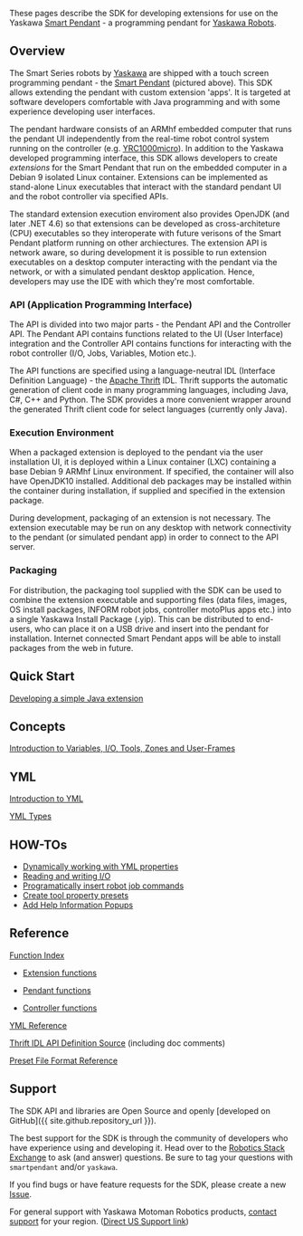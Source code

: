 
These pages describe the SDK for developing extensions for use on the Yaskawa [Smart Pendant](https://www.motoman.com/products/controllers/smartpendant) - a programming pendant for [Yaskawa Robots](https://www.motoman.com/industrial-robots).

## Overview

The Smart Series robots by [Yaskawa](https://www.yaskawa-global.com/) are shipped with a touch screen programming pendant - the [Smart Pendant](https://www.motoman.com/products/controllers/smartpendant) (pictured above).  This SDK allows extending the pendant with custom extension 'apps'.  It is targeted at software developers comfortable with Java programming and with some experience developing user interfaces.

The pendant hardware consists of an ARMhf embedded computer that runs the pendant UI independently from the real-time robot control system running on the controller (e.g. [YRC1000micro](https://www.motoman.com/products/controllers/yrc1000micro)).  In addition to the Yaskawa developed programming interface, this SDK allows developers to create *extensions* for the Smart Pendant that run on the embedded computer in a Debian 9 isolated Linux container.  Extensions can be implemented as stand-alone Linux executables that interact with the standard pendant UI and the robot controller via specified APIs.

The standard extension execution enviroment also provides OpenJDK (and later .NET 4.6) so that extensions can be developed as cross-architeture (CPU) executables so they interoperate with future verisons of the Smart Pendant platform running on other archiectures.  The extension API is network aware, so during development it is possible to run extension executables on a desktop computer interacting with the pendant via the network, or with a simulated pendant desktop application.  Hence, developers may use the IDE with which they're most comfortable.


### API (Application Programming Interface)

The API is divided into two major parts - the Pendant API and the Controller API.  The Pendant API contains functions related to the UI (User Interface) integration and the Controller API contains functions for interacting with the robot controller (I/O, Jobs, Variables, Motion etc.).

The API functions are specified using a language-neutral IDL (Interface Definition Language) - the [Apache Thrift](https://thrift.apache.org/) IDL.  Thrift supports the automatic generation of client code in many programming languages, including Java, C#, C++ and Python.  The SDK provides a more convenient wrapper around the generated Thrift client code for select languages (currently only Java).


### Execution Environment

When a packaged extension is deployed to the pendant via the user installation UI, it is deployed within a Linux container (LXC) containing a base Debian 9 ARMhf Linux environment.  If specified, the container will also have OpenJDK10 installed.  Additional deb packages may be installed within the container during installation, if supplied and specified in the extension package.

During development, packaging of an extension is not necessary.  The extension executable may be run on any desktop with network connectivity to the pendant (or simulated pendant app) in order to connect to the API server.


### Packaging

For distribution, the packaging tool supplied with the SDK can be used to combine the extension executable and supporting files (data files, images, OS install packages, INFORM robot jobs, controller motoPlus apps etc.) into a single Yaskawa Install Package (.yip).  This can be distributed to end-users, who can place it on a USB drive and insert into the pendant for installation.  Internet connected Smart Pendant apps will be able to install packages from the web in future.

## Quick Start

[Developing a simple Java extension](java-quickstart.html)

## Concepts

[Introduction to Variables, I/O, Tools, Zones and User-Frames](intro-concepts.html)


## YML

[Introduction to YML](yml-reference.html)

[YML Types](yml-reference.html#yml-markup-reference)

## HOW-TOs

 * [Dynamically working with YML properties](howto-dynamically-work-with-properties.html)
 * [Reading and writing I/O](howto-read-write-io.html)
 * [Programatically insert robot job commands](howto-insert-job-commands.html)
 * [Create tool property presets](howto-create-tool-presets.html)
 * [Add Help Information Popups](howto-add-help-info.html)


## Reference

[Function Index](gen-html/index.html)

* [Extension functions](gen-html/extension.html#Svc_Extension)

* [Pendant functions](gen-html/extension.html#Svc_Pendant)

* [Controller functions](gen-html/extension.html#Svc_Controller)

[YML Reference](yml-reference.html#yml-markup-reference)

[Thrift IDL API Definition Source](https://github.com/Yaskawa-Global/SmartPendantSDK/blob/master/extension.thrift)
(including doc comments)

[Preset File Format Reference](preset-files.html)


## Support

The SDK API and libraries are Open Source and openly [developed on GitHub]({{ site.github.repository_url }}).

The best support for the SDK is through the community of developers who have experience using and developing it.  Head over to the [Robotics Stack Exchange](https://robotics.stackexchange.com/) to ask (and answer) questions.  Be sure to tag your questions with `smartpendant` and/or `yaskawa`.

<!--*Note - these tags don't exist just yet, but will soon...*-->

If you find bugs or have feature requests for the SDK, please create a new [Issue](https://github.com/Yaskawa-Global/SmartPendantSDK/issues).

For general support with Yaskawa Motoman Robotics products, [contact support](https://www.yaskawa-global.com/company/profile/global) for your region. ([Direct US Support link](https://www.motoman.com/support/default))
